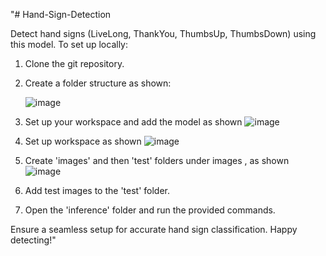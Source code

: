 "# Hand-Sign-Detection

Detect hand signs (LiveLong, ThankYou, ThumbsUp, ThumbsDown) using this model. To set up locally:

1. Clone the git repository.
2. Create a folder structure as shown:

   ![image](https://github.com/Sravan-Reddy5/Hand-Sign-Detection/assets/136127060/d5239652-3bad-45ec-a71d-dc9429af85de)

3. Set up your workspace and add the model as shown
   ![image](https://github.com/Sravan-Reddy5/Hand-Sign-Detection/assets/136127060/dcc25aba-ce96-4880-8a8d-bf4679776e81)
4. Set up workspace as shown
   ![image](https://github.com/Sravan-Reddy5/Hand-Sign-Detection/assets/136127060/0521cdc0-01c8-4947-9b76-54338bbc28c1)
5. Create 'images' and then 'test' folders under images , as shown 
![image](https://github.com/Sravan-Reddy5/Hand-Sign-Detection/assets/136127060/bf61bd27-bf55-4590-a2c1-75ba0f45664f)

6. Add test images to the 'test' folder.
7. Open the 'inference' folder and run the provided commands.
   

Ensure a seamless setup for accurate hand sign classification. Happy detecting!"
